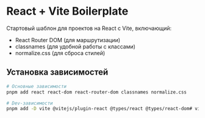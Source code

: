 # React + Vite Boilerplate

Стартовый шаблон для проектов на React с Vite, включающий:
- React Router DOM (для маршрутизации)
- classnames (для удобной работы с классами)
- normalize.css (для сброса стилей)

## Установка зависимостей

```bash
# Основные зависимости
pnpm add react react-dom react-router-dom classnames normalize.css

# Dev-зависимости
pnpm add -D vite @vitejs/plugin-react @types/react @types/react-dom# viteBaseShablon
